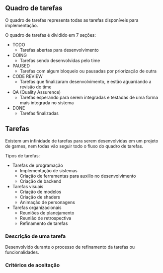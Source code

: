 ## Quadro de tarefas

O quadro de tarefas representa todas as tarefas disponíveis para implementação.

O quadro de tarefas é dividido em 7 seções:

- TODO
  - Tarefas abertas para desenvolvimento
- DOING
  - Tarefas sendo desenvolvidas pelo time
- PAUSED
  - Tarefas com algum bloqueio ou pausadas por priorização de outra
- CODE REVIEW
  - Tarefas que finalizaram desenvolvimento, e estão aguardando a revisão do time
- QA (Quality Assurence)
  - Tarefas esperando para serem integradas e testadas de uma forma mais integrada no sistema
- DONE
  - Tarefas finalizadas

## Tarefas

Existem um infinidade de tarefas para serem desenvolvidas em um projeto de games, nem todas vão seguir todo o fluxo do quadro de tarefas.

Tipos de tarefas:

- Tarefas de programação
  - Implementação de sistemas
  - Criação de ferramentas para auxilio no desenvolvimento
  - Criação de backend 
- Tarefas visuais
  - Criação de modelos
  - Criação de shaders
  - Animação de personagens
- Tarefas organizacionais
  - Reuniões de planejamento
  - Reunião de retrospectiva
  - Refinamento de tarefas

### Descrição de uma tarefa

Desenvolvido durante o processo de refinamento da tarefas ou funcionalidades.

### Critérios de aceitação